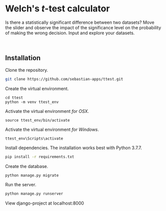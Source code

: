 # Welch's *t*-test calculator

Is there a statistically significant difference between two datasets? Move the slider and observe the impact of the significance level on the probability of making the wrong decision. Input and explore your datasets.


<br />

## Installation

Clone the repository.

```bash
git clone https://github.com/sebastian-apps/ttest.git
```

Create the virtual environment.

```
cd ttest
python -m venv ttest_env
```

Activate the virtual environment <i>for OSX</i>.

```
source ttest_env/bin/activate
```

Activate the virtual environment <i>for Windows</i>.

```
ttest_env\Scripts\activate
```

Install dependencies. The installation works best with Python 3.7.7.

```bash
pip install -r requirements.txt
```

Create the database.

```bash
python manage.py migrate
```

Run the server.

```bash
python manage.py runserver
```

View django-project at localhost:8000 

